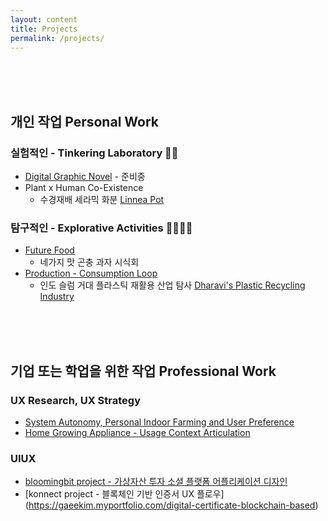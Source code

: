 ```yaml
---
layout: content
title: Projects
permalink: /projects/
---
```

<br>
<br>
<br>

## 개인 작업 Personal Work

### 실험적인 - Tinkering Laboratory 🥼🧪
- [Digital Graphic Novel]() - 준비중
- Plant x Human Co-Existence
  * 수경재배 세라믹 화분 [Linnea Pot](https://gaeekim.myportfolio.com/linnea-pot-product-design-for-home-gardening)


### 탐구적인 - Explorative Activities 🔎🕵🏻‍♀️
- [Future Food]()
  * 네가지 맛 곤충 과자 시식회
- [Production - Consumption Loop]()
  * 인도 슬럼 거대 플라스틱 재활용 산업 탐사 [Dharavi's Plastic Recycling Industry](https://mythologiesofmumbai.wordpress.com/2012/07/18/discovering-dharavi-2/)


<br>
<br>
<br>

## 기업 또는 학업을 위한 작업 Professional Work 

### UX Research, UX Strategy
- [System Autonomy, Personal Indoor Farming and User Preference](https://iasdr2019.org/research-papers?keywords=gaee+kim&category=) 
- [Home Growing Appliance - Usage Context Articulation](https://gaeekim.myportfolio.com/plantbox-ux-branding)

### UIUX
- [bloomingbit project - 가상자산 투자 소셜 플랫폼 어플리케이션 디자인](https://gaeekim.myportfolio.com/ui-design-virtual-asset-social-network)
- [konnect project - 블록체인 기반 인증서 UX 플로우] (https://gaeekim.myportfolio.com/digital-certificate-blockchain-based)



